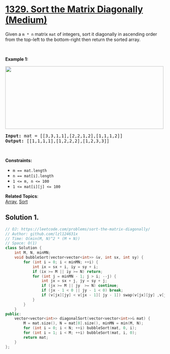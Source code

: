 # [1329. Sort the Matrix Diagonally (Medium)](https://leetcode.com/problems/sort-the-matrix-diagonally/)

<p>Given a <code>m * n</code> matrix <code>mat</code>&nbsp;of integers, sort it diagonally in ascending order from the top-left to the bottom-right then return the sorted array.</p>

<p>&nbsp;</p>
<p><strong>Example 1:</strong></p>
<img alt="" src="https://assets.leetcode.com/uploads/2020/01/21/1482_example_1_2.png" style="width: 500px; height: 198px;">
<pre><strong>Input:</strong> mat = [[3,3,1,1],[2,2,1,2],[1,1,1,2]]
<strong>Output:</strong> [[1,1,1,1],[1,2,2,2],[1,2,3,3]]
</pre>

<p>&nbsp;</p>
<p><strong>Constraints:</strong></p>

<ul>
	<li><code>m ==&nbsp;mat.length</code></li>
	<li><code>n ==&nbsp;mat[i].length</code></li>
	<li><code>1 &lt;= m, n&nbsp;&lt;= 100</code></li>
	<li><code>1 &lt;= mat[i][j] &lt;= 100</code></li>
</ul>

**Related Topics**:  
[Array](https://leetcode.com/tag/array/), [Sort](https://leetcode.com/tag/sort/)

## Solution 1.

```cpp
// OJ: https://leetcode.com/problems/sort-the-matrix-diagonally/
// Author: github.com/lzl124631x
// Time: O(min(M, N)^2 * (M + N))
// Space: O(1)
class Solution {
    int M, N, minMN;
    void bubbleSort(vector<vector<int>> &v, int sx, int sy) {
        for (int i = 0; i < minMN; ++i) {
            int ix = sx + i, iy = sy + i;
            if (ix >= M || iy >= N) return;
            for (int j = minMN - 1; j > i; --j) {
                int jx = sx + j, jy = sy + j;
                if (jx >= M || jy  >= N) continue;
                if (jx - 1 < 0 || jy - 1 < 0) break;
                if (v[jx][jy] < v[jx - 1][ jy - 1]) swap(v[jx][jy] ,v[jx - 1][ jy - 1]);
            }
        }
    }
public:
    vector<vector<int>> diagonalSort(vector<vector<int>>& mat) {
        M = mat.size(), N = mat[0].size(), minMN = min(M, N);
        for (int i = 0; i < N; ++i) bubbleSort(mat, 0, i);
        for (int i = 1; i < M; ++i) bubbleSort(mat, i, 0);            
        return mat;
    }
};
```